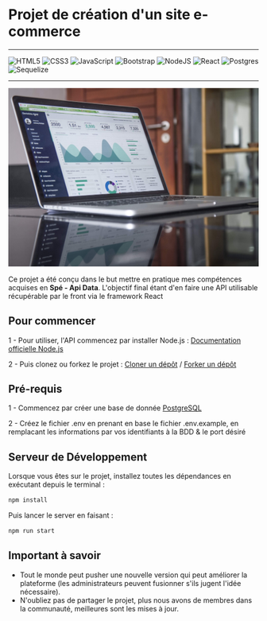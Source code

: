 # Projet de création d'un site e-commerce

<hr>

![HTML5](https://img.shields.io/badge/html5-%23E34F26.svg?style=for-the-badge&logo=html5&logoColor=white)
![CSS3](https://img.shields.io/badge/css3-%231572B6.svg?style=for-the-badge&logo=css3&logoColor=white)
![JavaScript](https://img.shields.io/badge/javascript-%23323330.svg?style=for-the-badge&logo=javascript&logoColor=%23F7DF1E)
![Bootstrap](https://img.shields.io/badge/bootstrap-%23563D7C.svg?style=for-the-badge&logo=bootstrap&logoColor=white)
![NodeJS](https://img.shields.io/badge/node.js-6DA55F?style=for-the-badge&logo=node.js&logoColor=white)
![React](https://img.shields.io/badge/react-%2320232a.svg?style=for-the-badge&logo=react&logoColor=%2361DAFB)
![Postgres](https://img.shields.io/badge/postgres-%23316192.svg?style=for-the-badge&logo=postgresql&logoColor=white)
![Sequelize](https://img.shields.io/badge/Sequelize-52B0E7?style=for-the-badge&logo=Sequelize&logoColor=white)

<hr>

 <img src="./assets/img/e-commerce_cover.jpg" alt="Cover">

<br>
<p>Ce projet a été conçu dans le but mettre en pratique mes compétences acquises en <strong>Spé - Api Data</strong>. L'objectif final étant d'en faire une API utilisable récupérable par le front via le framework React</p>

## Pour commencer

<span>1 - Pour utiliser, l'API commencez par installer Node.js :</span>
<a href="https://nodejs.org/en/">Documentation officielle Node.js</a>

<span>2 - Puis clonez ou forkez le projet :</span>
<a href="https://docs.github.com/en/repositories/creating-and-managing-repositories/cloning-a-repository">Cloner un dépôt</a> /
<a href="https://docs.github.com/en/get-started/quickstart/fork-a-repo">Forker un dépôt</a>

## Pré-requis

<p>1 - Commencez par créer une base de donnée <a href="https://www.postgresql.org/">PostgreSQL</a></p>
<p>2 - Créez le fichier .env en prenant en base le fichier .env.example, en remplacant les informations par vos identifiants à la BDD & le port désiré</p>

## Serveur de Développement

<p>Lorsque vous êtes sur le projet, installez toutes les dépendances en exécutant depuis le terminal :</p>

```sh
npm install
```

Puis lancer le server en faisant :

```sh
npm run start
```

## Important à savoir

<ul>
    <li>
    Tout le monde peut pusher une nouvelle version qui peut améliorer la plateforme (les administrateurs peuvent fusionner s'ils jugent l'idée nécessaire).
    </li>
    <li>
    N'oubliez pas de partager le projet, plus nous avons de membres dans la communauté, meilleures sont les mises à jour.
    </li>
</ul>
